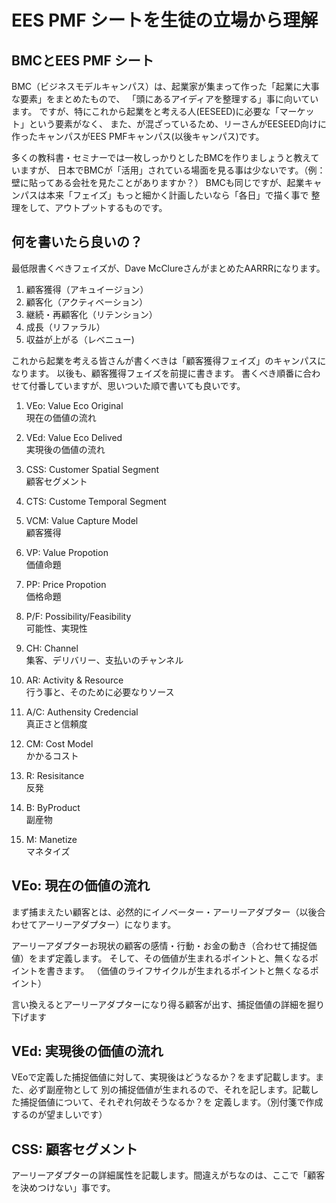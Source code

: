 # EES PMF シートを生徒の立場から理解
##  BMCとEES PMF シート
BMC（ビジネスモデルキャンパス）は、起業家が集まって作った「起業に大事な要素」をまとめたもので、
「頭にあるアイディアを整理する」事に向いています。
ですが、特にこれから起業をと考える人(EESEED)に必要な「マーケット」という要素がなく、
また、が混ざっているため、リーさんがEESEED向けに作ったキャンパスがEES PMFキャンパス(以後キャンパス)です。

多くの教科書・セミナーでは一枚しっかりとしたBMCを作りましょうと教えていますが、
日本でBMCが「活用」されている場面を見る事は少ないです。（例：壁に貼ってある会社を見たことがありますか？）
BMCも同じですが、起業キャンパスは本来「フェイズ」もっと細かく計画したいなら「各日」で描く事で
整理をして、アウトプットするものです。

## 何を書いたら良いの？

最低限書くべきフェイズが、Dave McClureさんがまとめたAARRRになります。

1. 顧客獲得（アキュイージョン）
1. 顧客化（アクティベーション）
1. 継続・再顧客化（リテンション）
1. 成長（リファラル）
1. 収益が上がる（レベニュー)

これから起業を考える皆さんが書くべきは「顧客獲得フェイズ」のキャンパスになります。
以後も、顧客獲得フェイズを前提に書きます。
書くべき順番に合わせて付番していますが、思いついた順で書いても良いです。
1. VEo: Value Eco Original  
現在の価値の流れ

1. VEd: Value Eco Delived  
実現後の価値の流れ

1. CSS: Customer Spatial Segment  
顧客セグメント

1. CTS: Custome Temporal Segment  


1. VCM: Value Capture Model  
顧客獲得

1. VP: Value Propotion  
価値命題

1. PP: Price Propotion  
価格命題

1. P/F: Possibility/Feasibility  
可能性、実現性

1. CH: Channel  
集客、デリバリー、支払いのチャンネル

1. AR: Activity & Resource  
行う事と、そのために必要なりソース

1. A/C: Authensity Credencial  
真正さと信頼度

1. CM: Cost Model  
かかるコスト

1. R: Resisitance  
反発

1. B: ByProduct  
副産物

1. M: Manetize  
マネタイズ

## VEo: 現在の価値の流れ
まず捕まえたい顧客とは、必然的にイノベーター・アーリーアダプター（以後合わせてアーリーアダプター）になります。

アーリーアダプターお現状の顧客の感情・行動・お金の動き（合わせて捕捉価値）をまず定義します。
そして、その価値が生まれるポイントと、無くなるポイントを書きます。
（価値のライフサイクルが生まれるポイントと無くなるポイント）

言い換えるとアーリーアダプターになり得る顧客が出す、捕捉価値の詳細を掘り下げます

## VEd: 実現後の価値の流れ
VEoで定義した捕捉価値に対して、実現後はどうなるか？をまず記載します。また、必ず副産物として
別の捕捉価値が生まれるので、それを記します。記載した捕捉価値について、それぞれ何故そうなるか？を
定義します。（別付箋で作成するのが望ましいです）

## CSS: 顧客セグメント
アーリーアダプターの詳細属性を記載します。間違えがちなのは、ここで「顧客を決めつけない」事です。

##
